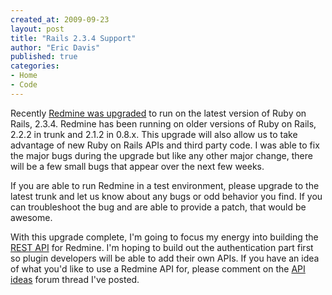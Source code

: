 ```yaml
---
created_at: 2009-09-23
layout: post
title: "Rails 2.3.4 Support"
author: "Eric Davis"
published: true
categories:
- Home
- Code
---
```

Recently [Redmine was upgraded][2.3.4] to run on the latest version of Ruby on Rails, 2.3.4.  Redmine has been running on older versions of Ruby on Rails, 2.2.2 in trunk and 2.1.2 in 0.8.x.  This upgrade will also allow us to take advantage of new Ruby on Rails APIs and third party code.  I was able to fix the major bugs during the upgrade but like any other major change, there will be a few small bugs that appear over the next few weeks.

If you are able to run Redmine in a test environment, please upgrade to the latest trunk and let us know about any bugs or odd behavior you find.  If you can troubleshoot the bug and are able to provide a patch, that would be awesome.

With this upgrade complete, I'm going to focus my energy into building the [REST API][] for Redmine.  I'm hoping to build out the authentication part first so plugin developers will be able to add their own APIs.  If you have an idea of what you'd like to use a Redmine API for, please comment on the [API ideas][] forum thread I've posted.

[REST API]: http://www.redmine.org/issues/296
[API ideas]: http://www.redmine.org/boards/1/topics/8746
[3597]: http://www.redmine.org/issues/3597
[2.3.4]: http://www.redmine.org/news/28
